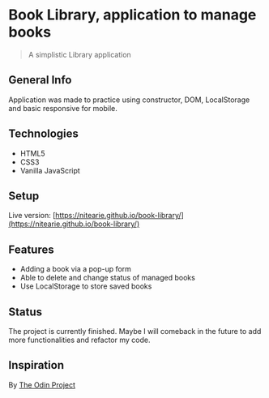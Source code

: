 # Book Library, application to manage books

> A simplistic Library application 

## General Info 

Application was made to practice using constructor, DOM, LocalStorage and basic responsive for mobile.

## Technologies

* HTML5
* CSS3
* Vanilla JavaScript

## Setup

Live version: [https://nitearie.github.io/book-library/](https://nitearie.github.io/book-library/)

## Features

* Adding a book via a pop-up form
* Able to delete and change status of managed books
* Use LocalStorage to store saved books

## Status

The project is currently finished. Maybe I will comeback in the future to add more functionalities and refactor my code.

## Inspiration

By [The Odin Project](https://www.theodinproject.com/)